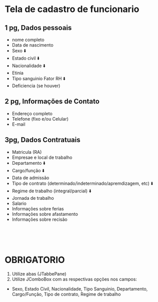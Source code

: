 # Tela de cadastro de funcionario

## 1 pg, Dados pessoais
-   nome completo
-   Data de nascimento
-   Sexo ⬇️
-   Estado civil ⬇️
-   Nacionalidade ⬇️
-   Etinia
-   Tipo sanguinio Fator RH ⬇️
-   Deficiencia (se houver)

## 2 pg, Informações de Contato
-   Endereço completo
-   Telefone (fixo e/ou Celular)
-   E-mail

## 3pg, Dados Contratuais
-   Matricula (RA)
-   Empresae e local de trabalho
-   Departamento ⬇️
-   Cargo/função ⬇️
-   Data de admissão
-   Tipo de contrato (determinado/indeterminado/apremdizagem, etc) ⬇️
-   Regime de trabalho (integral/parcial) ⬇️
-   Jornada de trabalho 
-   Salario 
-   Informações sobre ferias
-   Informações sobre afastamento
-   Informações sobre recisão 

<br><br><br>


# OBRIGATORIO

1. Utilize abas (JTabbePane)
2. Utilize JComboBox com as respectivas opções nos campos:
-   Sexo, Estado Civil, Nacionalidade, Tipo Sanguinio, Departamento, Cargo/Função, Tipo de contrato, Regime de trabalho

